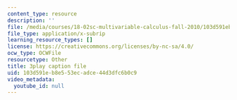 ```yaml
---
content_type: resource
description: ''
file: /media/courses/18-02sc-multivariable-calculus-fall-2010/103d591eb8e553ecadce44d3dfc6b0c9_7w1qqEUwn2k.vtt
file_type: application/x-subrip
learning_resource_types: []
license: https://creativecommons.org/licenses/by-nc-sa/4.0/
ocw_type: OCWFile
resourcetype: Other
title: 3play caption file
uid: 103d591e-b8e5-53ec-adce-44d3dfc6b0c9
video_metadata:
  youtube_id: null
---
```

